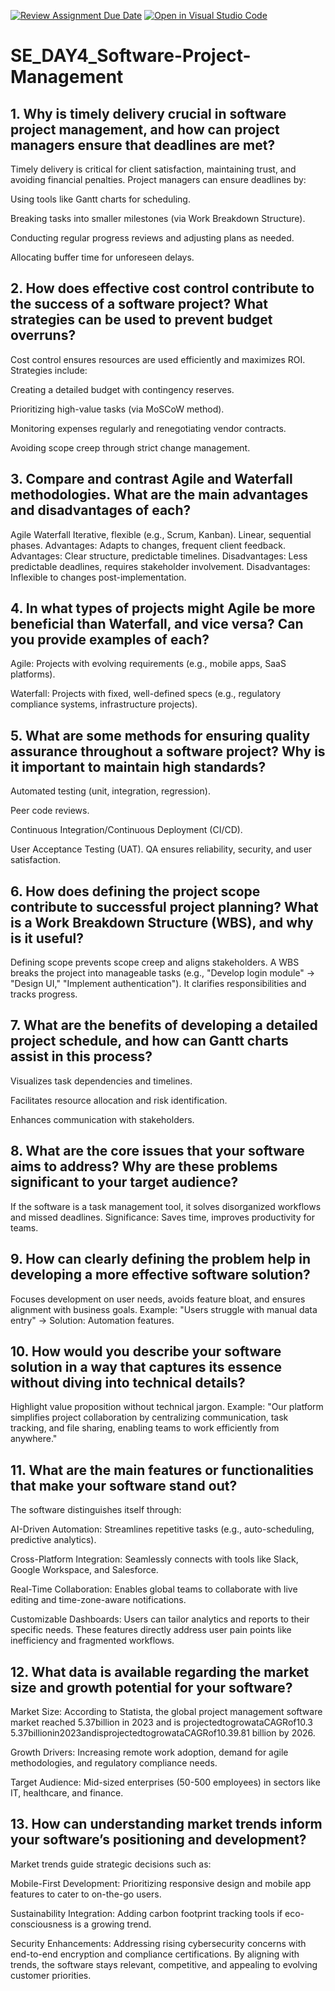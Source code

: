 [![Review Assignment Due Date](https://classroom.github.com/assets/deadline-readme-button-22041afd0340ce965d47ae6ef1cefeee28c7c493a6346c4f15d667ab976d596c.svg)](https://classroom.github.com/a/9pw6JKcu)
[![Open in Visual Studio Code](https://classroom.github.com/assets/open-in-vscode-2e0aaae1b6195c2367325f4f02e2d04e9abb55f0b24a779b69b11b9e10269abc.svg)](https://classroom.github.com/online_ide?assignment_repo_id=18779425&assignment_repo_type=AssignmentRepo)
# SE_DAY4_Software-Project-Management
## 1. Why is timely delivery crucial in software project management, and how can project managers ensure that deadlines are met?

Timely delivery is critical for client satisfaction, maintaining trust, and avoiding financial penalties. Project managers can ensure deadlines by:

Using tools like Gantt charts for scheduling.

Breaking tasks into smaller milestones (via Work Breakdown Structure).

Conducting regular progress reviews and adjusting plans as needed.

Allocating buffer time for unforeseen delays.


## 2. How does effective cost control contribute to the success of a software project? What strategies can be used to prevent budget overruns?

Cost control ensures resources are used efficiently and maximizes ROI. Strategies include:

Creating a detailed budget with contingency reserves.

Prioritizing high-value tasks (via MoSCoW method).

Monitoring expenses regularly and renegotiating vendor contracts.

Avoiding scope creep through strict change management.


## 3. Compare and contrast Agile and Waterfall methodologies. What are the main advantages and disadvantages of each?


Agile                                                                                              	Waterfall
Iterative, flexible (e.g., Scrum, Kanban).                              	                  Linear, sequential phases.
Advantages: Adapts to changes, frequent client feedback.	                                Advantages: Clear structure, predictable timelines.
Disadvantages: Less predictable deadlines, requires stakeholder involvement.              	Disadvantages: Inflexible to changes post-implementation.

## 4. In what types of projects might Agile be more beneficial than Waterfall, and vice versa? Can you provide examples of each?

Agile: Projects with evolving requirements (e.g., mobile apps, SaaS platforms).

Waterfall: Projects with fixed, well-defined specs (e.g., regulatory compliance systems, infrastructure projects).

## 5. What are some methods for ensuring quality assurance throughout a software project? Why is it important to maintain high standards?

Automated testing (unit, integration, regression).

Peer code reviews.

Continuous Integration/Continuous Deployment (CI/CD).

User Acceptance Testing (UAT).
QA ensures reliability, security, and user satisfaction.

## 6. How does defining the project scope contribute to successful project planning? What is a Work Breakdown Structure (WBS), and why is it useful?

Defining scope prevents scope creep and aligns stakeholders. A WBS breaks the project into manageable tasks (e.g., "Develop login module" → "Design UI," "Implement authentication"). It clarifies responsibilities and tracks progress.


## 7. What are the benefits of developing a detailed project schedule, and how can Gantt charts assist in this process?

Visualizes task dependencies and timelines.

Facilitates resource allocation and risk identification.

Enhances communication with stakeholders.


## 8. What are the core issues that your software aims to address? Why are these problems significant to your target audience?

If the software is a task management tool, it solves disorganized workflows and missed deadlines. Significance: Saves time, improves productivity for teams.


## 9. How can clearly defining the problem help in developing a more effective software solution?

Focuses development on user needs, avoids feature bloat, and ensures alignment with business goals. Example: "Users struggle with manual data entry" → Solution: Automation features.

## 10. How would you describe your software solution in a way that captures its essence without diving into technical details?

Highlight value proposition without technical jargon. Example:
"Our platform simplifies project collaboration by centralizing communication, task tracking, and file sharing, enabling teams to work efficiently from anywhere."

## 11. What are the main features or functionalities that make your software stand out?

The software distinguishes itself through:

AI-Driven Automation: Streamlines repetitive tasks (e.g., auto-scheduling, predictive analytics).

Cross-Platform Integration: Seamlessly connects with tools like Slack, Google Workspace, and Salesforce.

Real-Time Collaboration: Enables global teams to collaborate with live editing and time-zone-aware notifications.

Customizable Dashboards: Users can tailor analytics and reports to their specific needs.
These features directly address user pain points like inefficiency and fragmented workflows.



## 12. What data is available regarding the market size and growth potential for your software?

Market Size: According to Statista, the global project management software market reached 
5.37billion in
2023
and is projectedtogrowataCAGRof10.3
5.37billionin2023andisprojectedtogrowataCAGRof10.39.81 billion by 2026.

Growth Drivers: Increasing remote work adoption, demand for agile methodologies, and regulatory compliance needs.

Target Audience: Mid-sized enterprises (50-500 employees) in sectors like IT, healthcare, and finance.

## 13. How can understanding market trends inform your software’s positioning and development?

Market trends guide strategic decisions such as:

Mobile-First Development: Prioritizing responsive design and mobile app features to cater to on-the-go users.

Sustainability Integration: Adding carbon footprint tracking tools if eco-consciousness is a growing trend.

Security Enhancements: Addressing rising cybersecurity concerns with end-to-end encryption and compliance certifications.
By aligning with trends, the software stays relevant, competitive, and appealing to evolving customer priorities.
